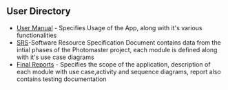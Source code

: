 ## User Directory
- [User Manual](https://github.com/nicolemd7/Photomaster/blob/default/documentation/User%20Manual.pdf) - Specifies Usage of the App, along with it's various functionalities
- [SRS](https://github.com/nicolemd7/Photomaster/blob/default/documentation/SRS.pdf)-Software Resource Specification Document contains data from the intial phases of the Photomaster project, each module is defined along with it's use case diagrams
- [Final Reports](https://github.com/nicolemd7/Photomaster/blob/default/documentation/Final%20Report.pdf) - Specifies the scope of the application, description of each module with use case,activity and sequence diagrams, report also contains testing documentation

